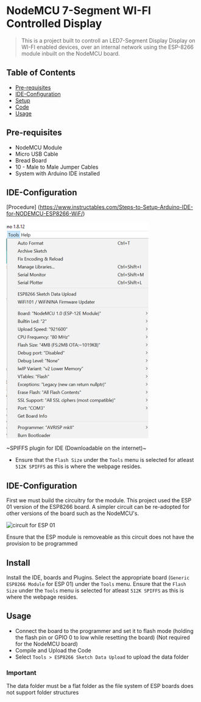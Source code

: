<!-- What was your motivation?
Why did you build this project?
What problem does it solve?
What did you learn?
What makes your project stand out?

Project's Title
Project Description
Table of Contents
How to Install and Run the Project
How to Use the Project
Include Credits
Add a License
Badges
How to Contribute to the Project
Include Tests -->

# NodeMCU 7-Segment WI-FI Controlled Display

> This is a project built to controll an LED7-Segment Display Display on WI-FI enabled devices, over an internal network using the ESP-8266 module inbuilt on the NodeMCU board.

## Table of Contents

- [Pre-requisites](#pre-requisites)
- [IDE-Configuration](#IDE-Configuration)
- [Setup](#Setup)
- [Code](#Code)
- [Usage](#usage)
<!-- - [API](#api)
- [Contribute](#contribute)
- [License](#license) -->

## Pre-requisites

- NodeMCU Module
- Micro USB Cable
- Bread Board
- 10 - Male to Male Jumper Cables
- System with Arduino IDE installed

## IDE-Configuration

[Procedure] (https://www.instructables.com/Steps-to-Setup-Arduino-IDE-for-NODEMCU-ESP8266-WiF/)

![circuit for ESP 01](./images/IDE-Configuration.png)

~SPIFFS plugin for IDE (Downloadable on the internet)~

- Ensure that the `Flash Size` under the `Tools` menu is selected for atleast `512K SPIFFS` as this is where the webpage resides.

## IDE-Configuration

First we must build the circuitry for the module. This project used the ESP 01 version of the ESP8266 board. A simpler circuit can be re-adopted for other versions of the board such as the NodeMCU's.

![circuit for ESP 01](./images/circuit.png)

Ensure that the ESP module is removeable as this circuit does not have the provision to be programmed

## Install

Install the IDE, boards and Plugins. Select the appropriate board (`Generic ESP8266 Module` for ESP 01) under the `Tools` menu. Ensure that the `Flash Size` under the `Tools` menu is selected for atleast `512K SPIFFS` as this is where the webpage resides.

## Usage

- Connect the board to the programmer and set it to flash mode (holding the flash pin or GPIO 0 to low while resetting the board) (Not required for the NodeMCU board)
- Compile and Upload the Code
- Select `Tools > ESP8266 Sketch Data Upload` to upload the data folder

### Important

The data folder must be a flat folder as the file system of ESP boards does not support folder structures

<!-- ## API

### Dimming

1. ### GET /dim

   Parameters
   value={dimming_value} (0 to 1023) : Sets the amount of dimming to apply to the light.

   ```sh
   GET /dim?value=200
   ```

2. ### GET /dimUp

   Increase the dimValue by stepSize (Default 100) and readjust the light.

3. ### GET /dimDown
   Decrease the dimValue by stepSize (Default 100) and readjust the light.

### Sleep Timer

The Sleep timer currently gets deactivated anytime the Dimming or Power On state of the light is changed

1. ### GET /time

   Parameters
   sec={#} : Set the number of seconds to countdown before lamp switches off
   min={#} : Set the number of minutes to countdown before lamp switches off
   hour={#} : Set the number of Hours to countdown before lamp switches off

   The sum of all three parameters in seconds is used to set the sleep timer. All three parameters are optional

   ```sh
   GET /time?sec=10&min=2&hour=0
   ```

### Lamp

1. ### GET /toggle
   Switches the lamp between Power ON and OFF state.

## Contribute

PRs accepted.

## License

[MIT © Ashwin P Chandran.](./LICENSE) -->
